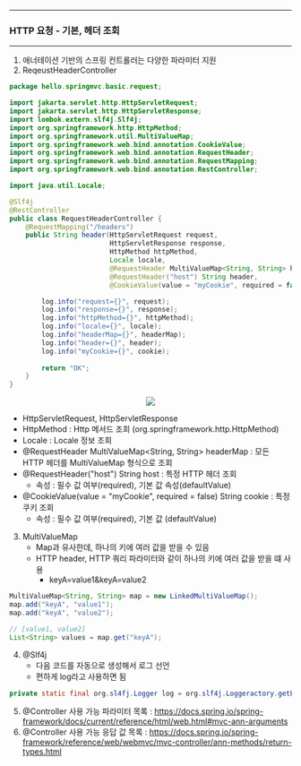 -----
### HTTP 요청 - 기본, 헤더 조회
-----
1. 애너테이션 기반의 스프링 컨트롤러는 다양한 파라미터 지원
2. ReqeustHeaderController
```java
package hello.springmvc.basic.request;

import jakarta.servlet.http.HttpServletRequest;
import jakarta.servlet.http.HttpServletResponse;
import lombok.extern.slf4j.Slf4j;
import org.springframework.http.HttpMethod;
import org.springframework.util.MultiValueMap;
import org.springframework.web.bind.annotation.CookieValue;
import org.springframework.web.bind.annotation.RequestHeader;
import org.springframework.web.bind.annotation.RequestMapping;
import org.springframework.web.bind.annotation.RestController;

import java.util.Locale;

@Slf4j
@RestController
public class RequestHeaderController {
    @RequestMapping("/headers")
    public String header(HttpServletRequest request,
                         HttpServletResponse response,
                         HttpMethod httpMethod,
                         Locale locale,
                         @RequestHeader MultiValueMap<String, String> headerMap,
                         @RequestHeader("host") String header,
                         @CookieValue(value = "myCookie", required = false) String cookie {

        log.info("request={}", request);
        log.info("response={}", response);
        log.info("httpMethod={}", httpMethod);
        log.info("locale={}", locale);
        log.info("headerMap={}", headerMap);
        log.info("header={}", header);
        log.info("myCookie={}", cookie);
        
        return "OK";
    }
}
```
<div align="center">
<img src="https://github.com/sooyounghan/Spring/assets/34672301/cbd3021d-34b8-4d87-a605-9c287d480138">
</div>

  - HttpServletRequest, HttpServletResponse
  - HttpMethod : Http 메서드 조회 (org.springframework.http.HttpMethod)
  - Locale : Locale 정보 조회
  - @RequestHeader MultiValueMap<String, String> headerMap : 모든 HTTP 헤더를 MultiValueMap 형식으로 조회
  - @RequestHeader("host") String host : 특정 HTTP 헤더 조회
    + 속성 : 필수 값 여부(required), 기본 값 속성(defaultValue)
  - @CookieValue(value = "myCookie", required = false) String cookie : 특정 쿠키 조회
    + 속성 : 필수 값 여부(required), 기본 값 (defaultValue)

3. MultiValueMap
   - Map과 유사한데, 하나의 키에 여러 값을 받을 수 있음
   - HTTP header, HTTP 쿼리 파라미터와 같이 하나의 키에 여러 값을 받을 떄 사용
     + keyA=value1&keyA=value2
```java
MultiValueMap<String, String> map = new LinkedMultiValueMap();
map.add("keyA", "value1");
map.add("keyA", "value2");

// [value1, value2]
List<String> values = map.get("keyA");
```

4. @Slf4j
   - 다음 코드를 자동으로 생성해서 로그 선언
   - 편하게 log라고 사용하면 됨
```java
private static final org.sl4fj.Logger log = org.slf4j.Loggeractory.getLogger(RequestHeaderContorller.class);
```

5. @Controller 사용 가능 파라미터 목록 : https://docs.spring.io/spring-framework/docs/current/reference/html/web.html#mvc-ann-arguments
6. @Controller 사용 가능 응답 값 목록 : https://docs.spring.io/spring-framework/reference/web/webmvc/mvc-controller/ann-methods/return-types.html
